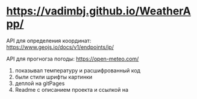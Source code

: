 # https://vadimbj.github.io/WeatherApp/ 


API для определения координат:
https://www.geojs.io/docs/v1/endpoints/ip/

API для прогногза погоды:
https://open-meteo.com/

1. показывал температуру и расшифрованный код
2. были стили шрифты картинки 
3. деплой на gitPages
4. Readme c описанием проекта и ссылкой на 